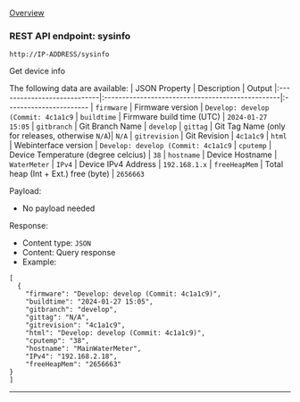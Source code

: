 [Overview](_OVERVIEW.md) 

### REST API endpoint: sysinfo

`http://IP-ADDRESS/sysinfo`


Get device info

The following data are available:
| JSON Property               | Description                                      | Output
|:----------------------------|:-------------------------------------------------|:-----------------------
| `firmware`                  | Firmware version                                 | `Develop: develop (Commit: 4c1a1c9`
| `buildtime`                 | Firmware build time (UTC)                        | `2024-01-27 15:05`
| `gitbranch`                 | Git Branch Name                                  | `develop`
| `gittag`                    | Git Tag Name (only for releases, otherwise `N/A`)| `N/A`
| `gitrevision`               | Git Revision                                     | `4c1a1c9`
| `html`                      | Webinterface version                             | `Develop: develop (Commit: 4c1a1c9`
| `cputemp`                   | Device Temperature (degree celcius)              | `38`
| `hostname`                  | Device Hostname                                  | `WaterMeter`
| `IPv4`                      | Device IPv4 Address                              | `192.168.1.x`
| `freeHeapMem`               | Total heap (Int + Ext.) free (byte)              | `2656663`


Payload:
- No payload needed

Response:
- Content type: `JSON`
- Content: Query response
- Example: 
```
[
  {
    "firmware": "Develop: develop (Commit: 4c1a1c9)",
    "buildtime": "2024-01-27 15:05",
    "gitbranch": "develop",
    "gittag": "N/A",
    "gitrevision": "4c1a1c9",
    "html": "Develop: develop (Commit: 4c1a1c9)",
    "cputemp": "38",
    "hostname": "MainWaterMeter",
    "IPv4": "192.168.2.18",
    "freeHeapMem": "2656663"
}
]
```

---
